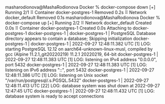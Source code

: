masharodionova@MashaRodionova Docker % docker-compose down
[+] Running 2/1
⠿ Container docker-postgres-1  Removed                                                                                                                                0.2s
⠿ Network docker_default       Removed                                                                                                                                0.1s
masharodionova@MashaRodionova Docker % docker-compose up
[+] Running 2/2
⠿ Network docker_default       Created                                                                                                                                0.0s
⠿ Container docker-postgres-1  Created                                                                                                                                0.0s
Attaching to docker-postgres-1
docker-postgres-1  |
docker-postgres-1  | PostgreSQL Database directory appears to contain a database; Skipping initialization
docker-postgres-1  |
docker-postgres-1  | 2022-09-27 12:48:11.382 UTC [1] LOG:  starting PostgreSQL 12.12 on aarch64-unknown-linux-musl, compiled by gcc (Alpine 11.2.1_git20220219) 11.2.1 20220219, 64-bit
docker-postgres-1  | 2022-09-27 12:48:11.383 UTC [1] LOG:  listening on IPv4 address "0.0.0.0", port 5432
docker-postgres-1  | 2022-09-27 12:48:11.383 UTC [1] LOG:  listening on IPv6 address "::", port 5432
docker-postgres-1  | 2022-09-27 12:48:11.386 UTC [1] LOG:  listening on Unix socket "/var/run/postgresql/.s.PGSQL.5432"
docker-postgres-1  | 2022-09-27 12:48:11.413 UTC [22] LOG:  database system was shut down at 2022-09-27 12:47:45 UTC
docker-postgres-1  | 2022-09-27 12:48:11.432 UTC [1] LOG:  database system is ready to accept connections


